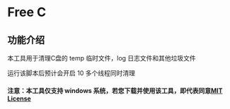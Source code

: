 # Free C

## 功能介绍

本工具用于清理C盘的 temp 临时文件，log 日志文件和其他垃圾文件

运行该脚本后预计会开启 10 多个线程同时清理

#### 注意：本工具仅支持 windows 系统，若您下载并使用该工具，即代表同意[MIT License](https://github.com/StarrySky-skyler/FreeC/blob/main/LICENSE "MIT License")
